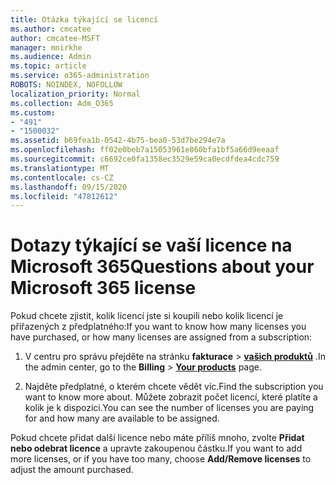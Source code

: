 ```yaml
---
title: Otázka týkající se licencí
ms.author: cmcatee
author: cmcatee-MSFT
manager: mnirkhe
ms.audience: Admin
ms.topic: article
ms.service: o365-administration
ROBOTS: NOINDEX, NOFOLLOW
localization_priority: Normal
ms.collection: Adm_O365
ms.custom:
- "491"
- "1500032"
ms.assetid: b69fea1b-0542-4b75-bea0-53d7be294e7a
ms.openlocfilehash: ff02e0beb7a15053961e860bfa1bf5a66d9eeaaf
ms.sourcegitcommit: c6692ce0fa1358ec3529e59ca0ecdfdea4cdc759
ms.translationtype: MT
ms.contentlocale: cs-CZ
ms.lasthandoff: 09/15/2020
ms.locfileid: "47812612"
---
```

# <a name="questions-about-your-microsoft-365-license"></a><span data-ttu-id="3aa2b-102">Dotazy týkající se vaší licence na Microsoft 365</span><span class="sxs-lookup"><span data-stu-id="3aa2b-102">Questions about your Microsoft 365 license</span></span>

<span data-ttu-id="3aa2b-103">Pokud chcete zjistit, kolik licencí jste si koupili nebo kolik licencí je přiřazených z předplatného:</span><span class="sxs-lookup"><span data-stu-id="3aa2b-103">If you want to know how many licenses you have purchased, or how many licenses are assigned from a subscription:</span></span>
  
1. <span data-ttu-id="3aa2b-104">V centru pro správu přejděte na stránku **fakturace** \> **[vašich produktů](https://go.microsoft.com/fwlink/p/?linkid=842054)** .</span><span class="sxs-lookup"><span data-stu-id="3aa2b-104">In the admin center, go to the **Billing** \> **[Your products](https://go.microsoft.com/fwlink/p/?linkid=842054)** page.</span></span>

2. <span data-ttu-id="3aa2b-105">Najděte předplatné, o kterém chcete vědět víc.</span><span class="sxs-lookup"><span data-stu-id="3aa2b-105">Find the subscription you want to know more about.</span></span> <span data-ttu-id="3aa2b-106">Můžete zobrazit počet licencí, které platíte a kolik je k dispozici.</span><span class="sxs-lookup"><span data-stu-id="3aa2b-106">You can see the number of licenses you are paying for and how many are available to be assigned.</span></span>

<span data-ttu-id="3aa2b-107">Pokud chcete přidat další licence nebo máte příliš mnoho, zvolte **Přidat nebo odebrat licence** a upravte zakoupenou částku.</span><span class="sxs-lookup"><span data-stu-id="3aa2b-107">If you want to add more licenses, or if you have too many, choose **Add/Remove licenses** to adjust the amount purchased.</span></span>